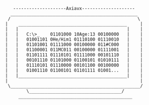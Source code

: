               --------------------Axiavx--------------------
             ________________________________________________
            /                                                \
           |    _________________________________________     |
           |   |                                         |    |
           |   |   C:\>_    01101000 10Age:13 00100000   |    |
           |   |   01001101 0He/Him1 01110100 01110010   |    |
           |   |   01101001 01111000 00100000 011#C000   |    |
           |   |   01100001 011MC011 00100000 01111001   |    |
           |   |   01101111 01110101 01111000 00101110   |    |
           |   |   00101110 01101000 01100101 01010111   |    |
           |   |   01110101 01110000 00101100 00100000   |    |
           |   |   01001110 01100101 01101111 01001...   |    |
           |   |_________________________________________|    |
           |                                                  |
            \_________________________________________________/
                   \___________________________________/
                ___________________________________________
